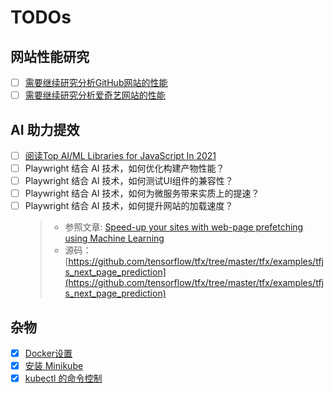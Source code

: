 # TODOs

## 网站性能研究

* [ ] [需要继续研究分析GitHub网站的性能](./web-site-analysis/GitHub.md)
* [ ] [需要继续研究分析爱奇艺网站的性能](./web-site-analysis/iqiyi.md)

## AI 助力提效

* [ ] [阅读Top AI/ML Libraries for JavaScript In 2021](https://medium.com/codex/top-ai-ml-libraries-for-javascript-in-2021-1aa105fa6fbe)
* [ ] Playwright 结合 AI 技术，如何优化构建产物性能？
* [ ] Playwright 结合 AI 技术，如何测试UI组件的兼容性？
* [ ] Playwright 结合 AI 技术，如何为微服务带来实质上的提速？
* [ ] Playwright 结合 AI 技术，如何提升网站的加载速度？
  > * 参照文章: [Speed-up your sites with web-page prefetching using Machine Learning](https://blog.tensorflow.org/2021/05/speed-up-your-sites-with-web-page-prefetching-using-ml.html)
  > * 源码：[https://github.com/tensorflow/tfx/tree/master/tfx/examples/tfjs_next_page_prediction](https://github.com/tensorflow/tfx/tree/master/tfx/examples/tfjs_next_page_prediction)

## 杂物

* [x] [Docker设置](https://www.cnblogs.com/TurboWay/p/12923814.html)
* [x] [安装 Minikube](https://kubernetes.io/zh/docs/tutorials/hello-minikube/)
* [x] [kubectl 的命令控制](https://kubernetes.io/zh/docs/reference/kubectl/kubectl/)
